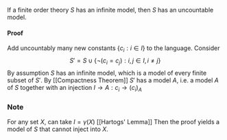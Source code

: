 If a finite order theory $S$ has an infinite model, then $S$ has an uncountable model.
#### Proof
Add uncountably many new constants $\{ c_{i}:i\in I \}$ to the language.
Consider 
$$
S'=S\cup \{ \neg(c_{i}=c_{j}):i,j\in I,i\neq j \}
$$
By assumption $S$ has an infinite model, which is a model of every finite subset of $S'$.
By [[Compactness Theorem]] $S'$ has a model $A$, 
i.e. a model $A$ of $S$ together with an injection $I\to A:c_{i}\to(c_{i})_{A}$
### Note
For any set $X$, can take $I=\gamma(X)$ [[Hartogs' Lemma]]
Then the proof yields a model of $S$ that cannot inject into $X$.
